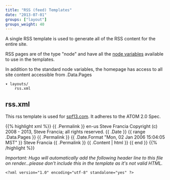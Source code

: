 ```yaml
---
title: "RSS (feed) Templates"
date: "2013-07-01"
groups: ["layout"]
groups_weight: 40
---
```


A single RSS template is used to generate all of the RSS content for the entire
site.

RSS pages are of the type "node" and have all the [node
variables](/layout/variables/) available to use in the templates.

In addition to the standard node variables, the homepage has access to
all site content accessible from .Data.Pages

    ▾ layouts/
        rss.xml

## rss.xml
This rss template is used for [spf13.com](http://spf13.com). It adheres to the
ATOM 2.0 Spec.

{{% highlight xml %}}
<rss version="2.0" xmlns:atom="http://www.w3.org/2005/Atom">
  <channel>
      <title>{{ .Title }} on {{ .Site.Title }} </title>
    <link>{{ .Permalink }}</link>
    <language>en-us</language>
    <author>Steve Francia</author>
    <rights>Copyright (c) 2008 - 2013, Steve Francia; all rights reserved.</rights>
    <updated>{{ .Date }}</updated>
    {{ range .Data.Pages }}
    <item>
      <title>{{ .Title }}</title>
      <link>{{ .Permalink }}</link>
      <pubDate>{{ .Date.Format "Mon, 02 Jan 2006 15:04:05 MST" }}</pubDate>
      <author>Steve Francia</author>
      <guid>{{ .Permalink }}</guid>
      <description>{{ .Content | html }}</description>
    </item>
    {{ end }}
  </channel>
</rss>
{{% /highlight %}}

*Important: Hugo will automatically add the following header line to this file
on render...please don't include this in the template as it's not valid HTML.*

    <?xml version="1.0" encoding="utf-8" standalone="yes" ?>
